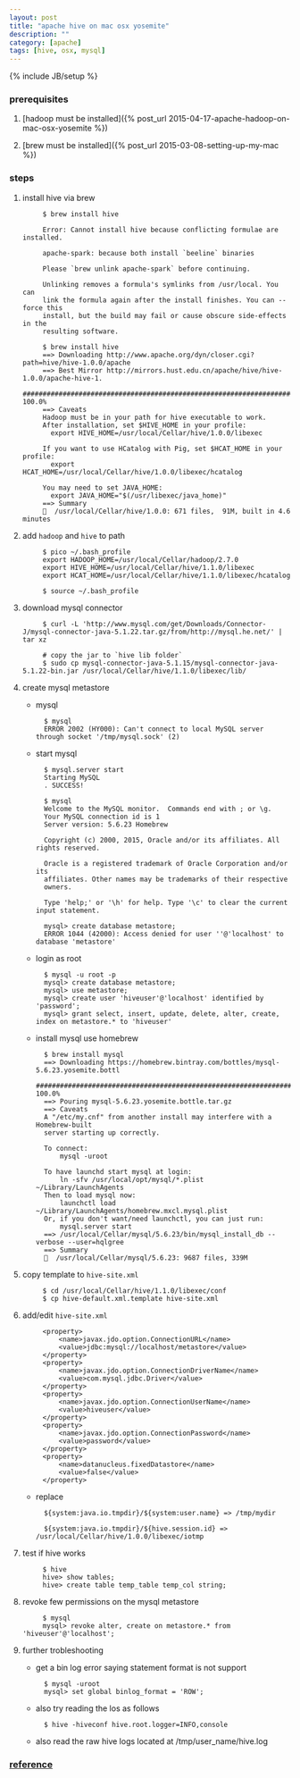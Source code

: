 ```yaml
---
layout: post
title: "apache hive on mac osx yosemite"
description: ""
category: [apache]
tags: [hive, osx, mysql]
---
```

{% include JB/setup %}


### prerequisites

1. [hadoop must be installed]({% post_url 2015-04-17-apache-hadoop-on-mac-osx-yosemite %})

1. [brew must be installed]({% post_url 2015-03-08-setting-up-my-mac %})

### steps

1. install hive via brew

            $ brew install hive

            Error: Cannot install hive because conflicting formulae are installed.

            apache-spark: because both install `beeline` binaries

            Please `brew unlink apache-spark` before continuing.

            Unlinking removes a formula's symlinks from /usr/local. You can
            link the formula again after the install finishes. You can --force this
            install, but the build may fail or cause obscure side-effects in the
            resulting software.

            $ brew install hive
            ==> Downloading http://www.apache.org/dyn/closer.cgi?path=hive/hive-1.0.0/apache
            ==> Best Mirror http://mirrors.hust.edu.cn/apache/hive/hive-1.0.0/apache-hive-1.
            ######################################################################## 100.0%
            ==> Caveats
            Hadoop must be in your path for hive executable to work.
            After installation, set $HIVE_HOME in your profile:
              export HIVE_HOME=/usr/local/Cellar/hive/1.0.0/libexec

            If you want to use HCatalog with Pig, set $HCAT_HOME in your profile:
              export HCAT_HOME=/usr/local/Cellar/hive/1.0.0/libexec/hcatalog

            You may need to set JAVA_HOME:
              export JAVA_HOME="$(/usr/libexec/java_home)"
            ==> Summary
            🍺  /usr/local/Cellar/hive/1.0.0: 671 files,  91M, built in 4.6 minutes

1. add `hadoop` and `hive` to path

            $ pico ~/.bash_profile
            export HADOOP_HOME=/usr/local/Cellar/hadoop/2.7.0
            export HIVE_HOME=/usr/local/Cellar/hive/1.1.0/libexec
            export HCAT_HOME=/usr/local/Cellar/hive/1.1.0/libexec/hcatalog

            $ source ~/.bash_profile

1. download mysql connector

            $ curl -L 'http://www.mysql.com/get/Downloads/Connector-J/mysql-connector-java-5.1.22.tar.gz/from/http://mysql.he.net/' | tar xz

            # copy the jar to `hive lib folder`
            $ sudo cp mysql-connector-java-5.1.15/mysql-connector-java-5.1.22-bin.jar /usr/local/Cellar/hive/1.1.0/libexec/lib/

1. create mysql metastore

    * mysql

            $ mysql
            ERROR 2002 (HY000): Can't connect to local MySQL server through socket '/tmp/mysql.sock' (2)
           
    * start mysql

            $ mysql.server start
            Starting MySQL
            . SUCCESS! 

            $ mysql
            Welcome to the MySQL monitor.  Commands end with ; or \g.
            Your MySQL connection id is 1
            Server version: 5.6.23 Homebrew

            Copyright (c) 2000, 2015, Oracle and/or its affiliates. All rights reserved.

            Oracle is a registered trademark of Oracle Corporation and/or its
            affiliates. Other names may be trademarks of their respective
            owners.

            Type 'help;' or '\h' for help. Type '\c' to clear the current input statement.

            mysql> create database metastore;
            ERROR 1044 (42000): Access denied for user ''@'localhost' to database 'metastore'

    * login as root

            $ mysql -u root -p
            mysql> create database metastore;
            mysql> use metastore;
            mysql> create user 'hiveuser'@'localhost' identified by 'password';
            mysql> grant select, insert, update, delete, alter, create, index on metastore.* to 'hiveuser'

    * install mysql use homebrew

            $ brew install mysql
            ==> Downloading https://homebrew.bintray.com/bottles/mysql-5.6.23.yosemite.bottl
            ######################################################################## 100.0%
            ==> Pouring mysql-5.6.23.yosemite.bottle.tar.gz
            ==> Caveats
            A "/etc/my.cnf" from another install may interfere with a Homebrew-built
            server starting up correctly.

            To connect:
                mysql -uroot

            To have launchd start mysql at login:
                ln -sfv /usr/local/opt/mysql/*.plist ~/Library/LaunchAgents
            Then to load mysql now:
                launchctl load ~/Library/LaunchAgents/homebrew.mxcl.mysql.plist
            Or, if you don't want/need launchctl, you can just run:
                mysql.server start
            ==> /usr/local/Cellar/mysql/5.6.23/bin/mysql_install_db --verbose --user=hqlgree
            ==> Summary
            🍺  /usr/local/Cellar/mysql/5.6.23: 9687 files, 339M


1. copy template to `hive-site.xml`

            $ cd /usr/local/Cellar/hive/1.1.0/libexec/conf
            $ cp hive-default.xml.template hive-site.xml

1. add/edit `hive-site.xml`

            <property>
                <name>javax.jdo.option.ConnectionURL</name>
                <value>jdbc:mysql://localhost/metastore</value>
            </property>
            <property>
                <name>javax.jdo.option.ConnectionDriverName</name>
                <value>com.mysql.jdbc.Driver</value>
            </property>
            <property>
                <name>javax.jdo.option.ConnectionUserName</name>
                <value>hiveuser</value>
            </property>
            <property>
                <name>javax.jdo.option.ConnectionPassword</name>
                <value>password</value>
            </property>
            <property>
                <name>datanucleus.fixedDatastore</name>
                <value>false</value>
            </property>

    * replace

            ${system:java.io.tmpdir}/${system:user.name} => /tmp/mydir

            ${system:java.io.tmpdir}/${hive.session.id} => /usr/local/Cellar/hive/1.0.0/libexec/iotmp

1. test if hive works

            $ hive
            hive> show tables;
            hive> create table temp_table temp_col string;

1. revoke few permissions on the mysql metastore

            $ mysql
            mysql> revoke alter, create on metastore.* from 'hiveuser'@'localhost';

1. further trobleshooting

    * get a bin log error saying statement format is not support

            $ mysql -uroot
            mysql> set global binlog_format = 'ROW';

    * also try reading the los as follows

            $ hive -hiveconf hive.root.logger=INFO,console

    * also read the raw hive logs located at /tmp/user_name/hive.log

### [reference](https://noobergeek.wordpress.com/2013/11/09/simplest-way-to-install-and-configure-hive-for-mac-osx-lion/)